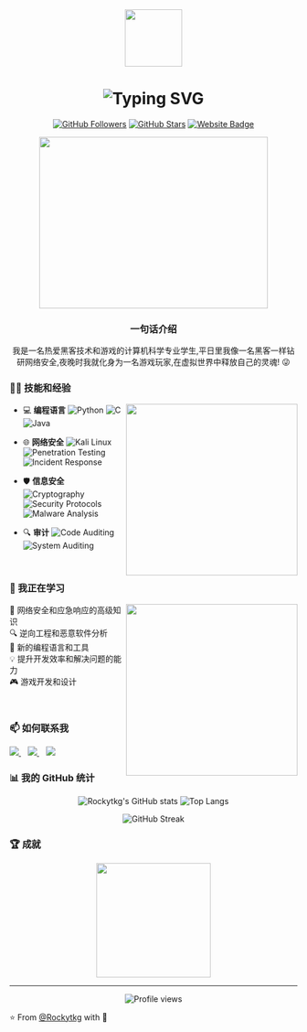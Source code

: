 <div align="center">
  <img src="https://media.giphy.com/media/M9gbBd9nbDrOTu1Mqx/giphy.gif" width="100"/>
</div>

<h1 align="center">
  <img src="https://readme-typing-svg.demolab.com?font=Fira+Code&pause=1000&width=435&lines=Hello+World!+I'm+Rockytkg+%F0%9F%91%8B;Hacker+%F0%9F%92%BB+%7C+Gamer+%F0%9F%8E%AE+%7C+Dreamer+%F0%9F%8C%9F" alt="Typing SVG">
</h1>

<p align="center">
  <a href="https://github.com/Rockytkg"><img src="https://img.shields.io/github/followers/Rockytkg?style=for-the-badge" alt="GitHub Followers"></a>
  <a href="https://github.com/Rockytkg"><img src="https://img.shields.io/github/stars/Rockytkg?style=for-the-badge" alt="GitHub Stars"></a>
  <a href="https://letanml.xyz"><img src="https://img.shields.io/badge/website-000000?style=for-the-badge&logo=About.me&logoColor=white" alt="Website Badge"></a>
</p>

<p align="center">
  <img src="https://media.giphy.com/media/LMt9638dO8dftAjtco/giphy.gif" width="400" height="300" frameBorder="0" class="giphy-embed">
</p>

<h3 align="center">一句话介绍</h3>
<p align="center">
  我是一名热爱黑客技术和游戏的计算机科学专业学生,平日里我像一名黑客一样钻研网络安全,夜晚时我就化身为一名游戏玩家,在虚拟世界中释放自己的灵魂! 😜
</p>

### 👨‍💻 技能和经验

<img align="right" src="https://media.giphy.com/media/SWoSkN6DxTszqIKEqv/giphy.gif" width="300"/>

- 💻 **编程语言**
  ![Python](https://img.shields.io/badge/-Python-black?style=flat-square&logo=Python)
  ![C](https://img.shields.io/badge/-C-00599C?style=flat-square&logo=c)
  ![Java](https://img.shields.io/badge/-Java-007396?style=flat-square&logo=java)
  
- 🌐 **网络安全**
  ![Kali Linux](https://img.shields.io/badge/-Kali%20Linux-557C94?style=flat-square&logo=kali-linux)
  ![Penetration Testing](https://img.shields.io/badge/-Penetration%20Testing-D14836?style=flat-square&logo=hack-the-box)
  ![Incident Response](https://img.shields.io/badge/-Incident%20Response-D22D09?style=flat-square&logo=incident-response)
  
- 🛡️ **信息安全**
  ![Cryptography](https://img.shields.io/badge/-Cryptography-3C873A?style=flat-square&logo=lock)
  ![Security Protocols](https://img.shields.io/badge/-Security%20Protocols-306998?style=flat-square&logo=protocol)
  ![Malware Analysis](https://img.shields.io/badge/-Malware%20Analysis-811E9F?style=flat-square&logo=malware)
  
- 🔍 **审计**
  ![Code Auditing](https://img.shields.io/badge/-Code%20Auditing-B7472A?style=flat-square&logo=code)
  ![System Auditing](https://img.shields.io/badge/-System%20Auditing-7E5109?style=flat-square&logo=system)

<br>

### 🌱 我正在学习

<p>
  <img align="right" src="https://media.giphy.com/media/26tn33Pm8QnwdtUDe/giphy.gif" width="300" />
  
  🔭 网络安全和应急响应的高级知识<br>
  🔍 逆向工程和恶意软件分析<br>
  📖 新的编程语言和工具<br>
  💡 提升开发效率和解决问题的能力<br>
  🎮 游戏开发和设计
</p>

<br>

### 📫 如何联系我

<p>
  <a href="mailto:liushicoto@foxmail.com">
    <img src="https://img.shields.io/badge/email-%23D14836.svg?&style=for-the-badge&logo=gmail&logoColor=white" />
  </a>
  &nbsp;&nbsp;
  <a href="https://github.com/Rockytkg">
    <img src="https://img.shields.io/badge/github-%23121011.svg?&style=for-the-badge&logo=github&logoColor=white" />
  </a>
  &nbsp;&nbsp;
  <a href="https://twitter.com/Rockytkg">
    <img src="https://img.shields.io/badge/twitter-%231DA1F2.svg?&style=for-the-badge&logo=twitter&logoColor=white" />
  </a>
</p>

### 📊 我的 GitHub 统计

<p align="center">
  <img src="https://github-readme-stats.vercel.app/api?username=Rockytkg&show_icons=true&theme=radical" alt="Rockytkg's GitHub stats">
  <img src="https://github-readme-stats.vercel.app/api/top-langs/?username=Rockytkg&layout=compact&theme=radical" alt="Top Langs">
</p>

<p align="center">
  <img src="https://github-readme-streak-stats.herokuapp.com/?user=Rockytkg&theme=radical" alt="GitHub Streak">
</p>

### 🏆 成就

<p align="center">
  <img src="https://media.giphy.com/media/dxn6fRlTIShoeBr69N/giphy.gif" width="200" height="200" frameBorder="0" class="giphy-embed">
</p>

---

<p align="center">
  <img src="https://komarev.com/ghpvc/?username=Rockytkg&color=blueviolet" alt="Profile views">
</p>

⭐️ From [@Rockytkg](https://github.com/Rockytkg) with 💖
